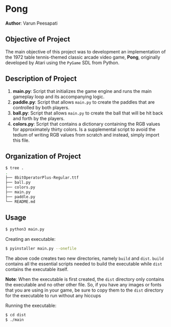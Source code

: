 # Pong

**Author**: Varun Peesapati

## Objective of Project
The main objective of this project was to development an implementation of the 1972 table tennis-themed classic arcade video game, **Pong**, originally developed by Atari using the `PyGame` SDL from Python.

## Description of Project
1. **main.py**: Script that initializes the game engine and runs the main gameplay loop and its accompanying logic.
2. **paddle.py**: Script that allows `main.py` to create the paddles that are controlled by both players.
3. **ball.py**: Script that allows `main.py` to create the ball that will be hit back and forth by the players.
4. **colors.py**: Script that contains a dictionary containing the RGB values for approximately thirty colors. Is a supplemental script to avoid the tedium of writing RGB values from scratch and instead, simply import this file.

## Organization of Project
```bash
$ tree .
.
├── 8bitOperatorPlus-Regular.ttf
├── ball.py
├── colors.py
├── main.py
├── paddle.py
└── README.md
```

## Usage
```bash
$ python3 main.py
```

Creating an executable:
```bash
$ pyinstaller main.py --onefile
```
The above code creates two new directories, namely `build` and `dist`. `build` contains all the essential scripts needed to build the executable while `dist` contains the executable itself.

**Note**: When the executable is first created, the `dist` directory only contains the executable and no other other file. So, if you have any images or fonts that you are using in your game, be sure to copy them to the `dist` directory for the executable to run without any hiccups

Running the executable:
```bash
$ cd dist
$ ./main
```